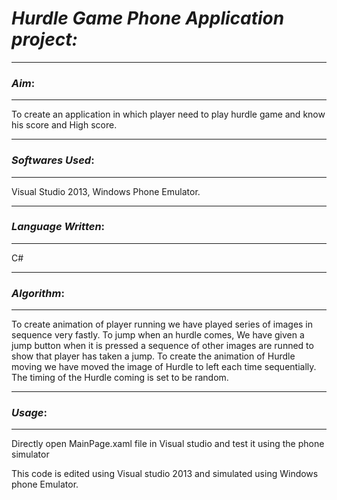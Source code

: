 # ***Hurdle Game Phone Application project:***

----------
### *Aim*:

----------


To create an application in which player need to play hurdle game and know his score and High score.

-------------
### *Softwares Used*:

-------------
Visual Studio 2013, Windows Phone Emulator.

-------------
### *Language Written*:

-------------
C#

-------------
### *Algorithm*:

-------------
To create animation of player running we have played series of images in sequence very fastly. To jump when an hurdle comes, 
We have given a jump button when it is pressed a sequence of other images are runned to show that player has taken a jump.
To create the animation of Hurdle moving we have moved the image of Hurdle to left each time sequentially. The timing of the 
Hurdle coming is set to be random.

-------------
### *Usage*:

-------------
Directly open MainPage.xaml file in Visual studio and test it using the phone simulator



This code is edited using Visual studio 2013 and simulated using Windows phone Emulator.
